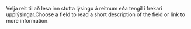 <span data-ttu-id="48683-101">Velja reit til að lesa inn stutta lýsingu á reitnum eða tengil í frekari upplýsingar.</span><span class="sxs-lookup"><span data-stu-id="48683-101">Choose a field to read a short description of the field or link to more information.</span></span>
